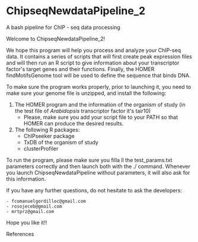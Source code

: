 # ChipseqNewdataPipeline_2
A bash pipeline for ChIP - seq data processing

Welcome to ChipseqNewdataPipeline_2!

We hope this program will help you process and analyze your ChIP-seq data. It contains a series of scripts that will first create peak expression files and will then run an R script to give information about your transcriptor factor's target genes and their functions. Finally, the HOMER findMotifsGenome tool will be used to define the sequence that binds DNA.

To make sure the program works properly, prior to launching it, you need to make sure your genome file is unzipped, and install the following:

1. The HOMER program and the information of the organism of study (in the test file of *Arabidopsis* transcriptor factor it's tair10)
	- Please, make sure you add your script file to your PATH so that HOMER can produce the desired results.
2. The following R packages:
	- ChIPseeker package 
	- TxDB of the organism of study
	- clusterProfiler

To run the program, please make sure you filla ll the test_params.txt parameters correctly and then launch both with the ./ command. Whenever you launch ChipseqNewdataPipeline without parameters, it will also ask for this information.

If you have any further questions, do not hesitate to ask the developers:

	- fcomanuelgordilloc@gmail.com
	- rosojeceb@gmail.com
	- mrtprz@gmail.com

Hope you like it!!

 References

